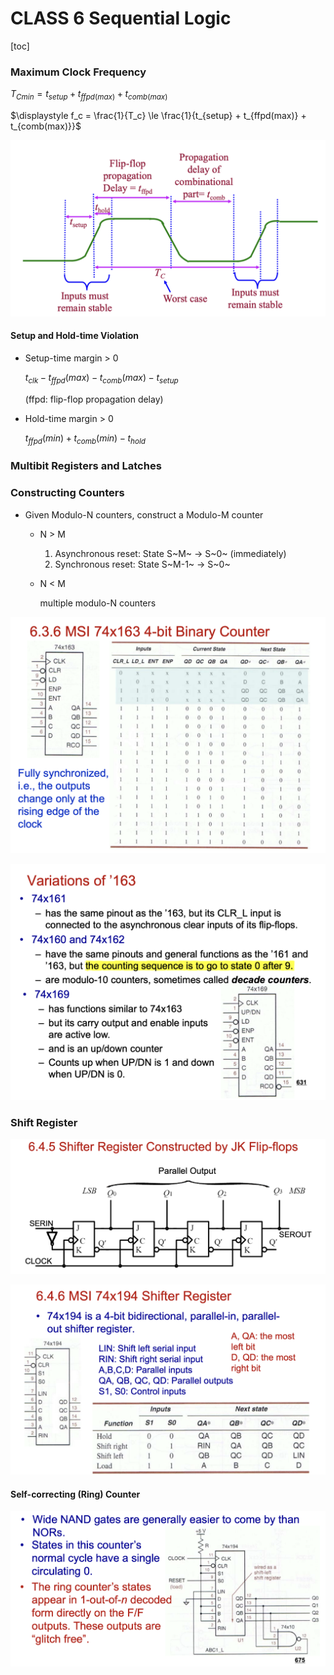 # CLASS 6 Sequential Logic

[toc]



### Maximum Clock Frequency

$\displaystyle T_{Cmin} = t_{setup} + t_{ffpd(max)} + t_{comb(max)}$

$\displaystyle f_c = \frac{1}{T_c} \le \frac{1}{t_{setup} + t_{ffpd(max)} + t_{comb(max)}}$



![Worst Timing Case](img/class6/worst_timing_case.png)

#### Setup and Hold-time Violation

- Setup-time margin > 0

  $t_{clk} - t_{ffpd}(max) - t_{comb}(max) - t_{setup}$ 

  (ffpd: flip-flop propagation delay)

- Hold-time margin > 0

  $t_{ffpd}(min) + t_{comb}(min) - t_{hold}$



### Multibit Registers and Latches



### Constructing Counters

- Given Modulo-N counters, construct a Modulo-M counter

  - N > M

    1. Asynchronous reset: State S~M~ -> S~0~ (immediately)
    2. Synchronous reset: State S~M-1~ -> S~0~

  - N < M

    multiple modulo-N counters



![74x163](img/class6/74x163.png)

![variations_of_163](img/class6/variations_of_163.png)



### Shift Register

![Shift Register by JK](img/class6/shift_register_with_jk.png)

![74x194](img/class6/msi_74x194.png)

#### Self-correcting (Ring) Counter

![](img/class6/slef_corr_counter_nand.png)
